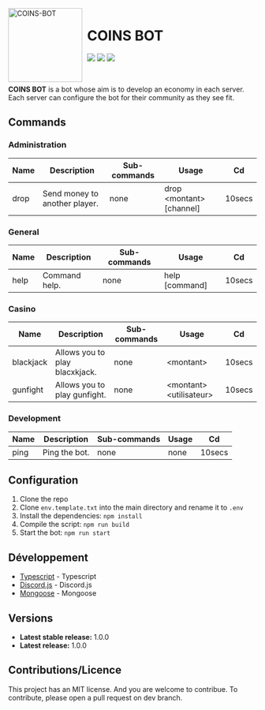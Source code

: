 <img width="150" height="150" align="left" style="float: left; margin: 0 10px 0 0;" alt="COINS-BOT" src="https://cdn.discordapp.com/attachments/1147245363447734292/1157759929910820865/coinsbot.png?ex=6519c775&is=651875f5&hm=503cd8205c4ed0fbdf2e2a53de0074b48fdd97477641d8d3f60b21937dc2c9ef&">

# COINS BOT

[![](https://img.shields.io/discord/1071891755911368806.svg?logo=discord&colorB=7289DA)](https://discord.gg/TrG3efTzWW)
[![](https://img.shields.io/badge/discord.js-v14.0.0-blue.svg?logo=npm)](https://discord.js.org/)
[![](https://img.shields.io/badge/nodejs-16.6.0-green.svg)](https://www.nodejs.org)


<br>

**COINS BOT** is a bot whose aim is to develop an economy in each server. Each server can configure the bot for their community as they see fit.

## Commands

### Administration

| Name          | Description                          | Sub-commands                | Usage                      | Cd     |
| ------------- | ------------------------------------ | --------------------------- | -------------------------- | ------ |
| drop          | Send money to another player.        | none                        | drop \<montant> [channel]  | 10secs |

### General

| Name          | Description                                                             | Sub-commands                | Usage                         | Cd     |
| ------------- | ----------------------------------------------------------------------- | --------------------------- | ----------------------------- | ------ |
| help          | Command help.                                                           | none                        | help [command]                | 10secs |

### Casino

| Name          | Description                          | Sub-commands                | Usage                      | Cd     |
| ------------- | ------------------------------------ | --------------------------- | -------------------------- | ------ |
| blackjack     | Allows you to play blacxkjack.       | none                        | \<montant>                 | 10secs |
| gunfight      | Allows you to play gunfight.         | none                        | \<montant> \<utilisateur>  | 10secs |


### Development

| Name          | Description                          | Sub-commands                | Usage                 | Cd     |
| ------------- | ------------------------------------ | --------------------------- | --------------------- | ------ |
| ping          | Ping the bot.                        | none                        | none                  | 10secs |

## Configuration

1. Clone the repo
2. Clone `env.template.txt` into the main directory and rename it to `.env`
3. Install the dependencies: `npm install`
4. Compile the script: `npm run build`
5. Start the bot: `npm run start`

## Développement

* [Typescript](#) - Typescript
* [Discord.js](https://discord.js.org) - Discord.js
* [Mongoose](https://mongodb.com) - Mongoose

## Versions
* **Latest stable release:** 1.0.0
* **Latest release:** 1.0.0

## Contributions/Licence

This project has an MIT license. And you are welcome to contribue. To contribute, please open a pull request on dev branch.
